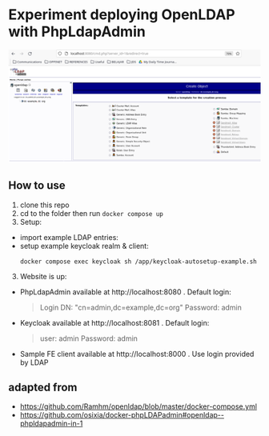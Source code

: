 Experiment deploying OpenLDAP with PhpLdapAdmin
===============================================

![Screenshot](/misc/screenshot.png?raw=true "Example local PhpLdapAdmin instance")

## How to use
1. clone this repo
2. cd to the folder then run `docker compose up`
3. Setup:
  - import example LDAP entries:
  - setup example keycloak realm & client:
    ```
    docker compose exec keycloak sh /app/keycloak-autosetup-example.sh

    ```
3. Website is up:
  - PhpLdapAdmin available at http://localhost:8080 . Default login:
    > Login DN: "cn=admin,dc=example,dc=org"
    > Password: admin
  - Keycloak available at http://localhost:8081 . Default login:
    > user: admin
    > Password: admin
  - Sample FE client available at http://localhost:8000 . Use login provided by LDAP
## adapted from
- https://github.com/Ramhm/openldap/blob/master/docker-compose.yml
- https://github.com/osixia/docker-phpLDAPadmin#openldap--phpldapadmin-in-1
